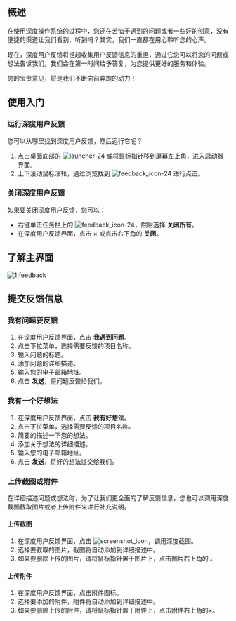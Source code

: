 

## 概述

在使用深度操作系统的过程中，您还在苦恼于遇到的问题或者一些好的创意，没有便捷的渠道让我们看到、听到吗？其实，我们一直都在用心聆听您的心声。

现在，深度用户反馈将担起收集用户反馈信息的重担，通过它您可以将您的问题或想法告诉我们。我们会在第一时间给予答复，为您提供更好的服务和体验。

您的宝贵意见，将是我们不断向前奔跑的动力！

## 使用入门

### 运行深度用户反馈

您可以从哪里找到深度用户反馈，然后运行它呢？

1. 点击桌面底部的 ![launcher-24](/images/1/18/Launcher_icon.png) 或将鼠标指针移到屏幕左上角，进入启动器界面。
2. 上下滚动鼠标滚轮，通过浏览找到 ![feedback_icon-24](/images/e/ed/Feedback_icon-24.png) 进行点击。

### 关闭深度用户反馈

如果要关闭深度用户反馈，您可以：

- 右键单击任务栏上的 ![feedback_icon-24](/images/e/ed/Feedback_icon-24.png)，然后选择 **关闭所有**。
- 在深度用户反馈界面，点击 × 或点击右下角的 **关闭**。

## 了解主界面

![1|feedback](/images/thumb/6/69/Feedback.png/758px-Feedback.png)

## 提交反馈信息

### 我有问题要反馈

1. 在深度用户反馈界面，点击 **我遇到问题**。
2. 点击下拉菜单，选择需要反馈的项目名称。
3. 输入问题的标题。
4. 添加问题的详细描述。
5. 输入您的电子邮箱地址。
6. 点击 **发送**，将问题反馈给我们。

### 我有一个好想法

1. 在深度用户反馈界面，点击 **我有好想法**。
2. 点击下拉菜单，选择需要反馈的项目名称。
3. 简要的描述一下您的想法。
4. 添加关于想法的详细描述。
5. 输入您的电子邮箱地址。
6. 点击 **发送**，将好的想法提交给我们。

### 上传截图或附件

在详细描述问题或想法时，为了让我们更全面的了解反馈信息，您也可以调用深度截图截取图片或者上传附件来进行补充说明。

#### 上传截图

1. 在深度用户反馈界面，点击 ![screenshot_icon](/images/5/53/Screenshot-24.png)，调用深度截图。
2. 选择要截取的图片，截图将自动添加到详细描述中。
3. 如果要删除上传的图片，请将鼠标指针置于图片上，点击图片右上角的 。

#### 上传附件

1. 在深度用户反馈界面，点击附件图标。
2. 选择要添加的附件，附件将自动添加到详细描述中。
3. 如果要删除上传的附件，请将鼠标指针置于附件上，点击附件右上角的×。